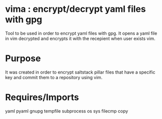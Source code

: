 # vima : encrypt/decrypt yaml files with gpg
Tool to be used in order to encrypt yaml files with gpg.
It opens a yaml file in vim decrypted and encrypts it with the recepient when user exists vim.

# Purpose
It was created in order to encrypt saltstack pillar files that have a specific key and commit them to a repository using vim.

# Requires/Imports
yaml
pyaml
gnupg
tempfile
subprocess
os
sys
filecmp
copy
